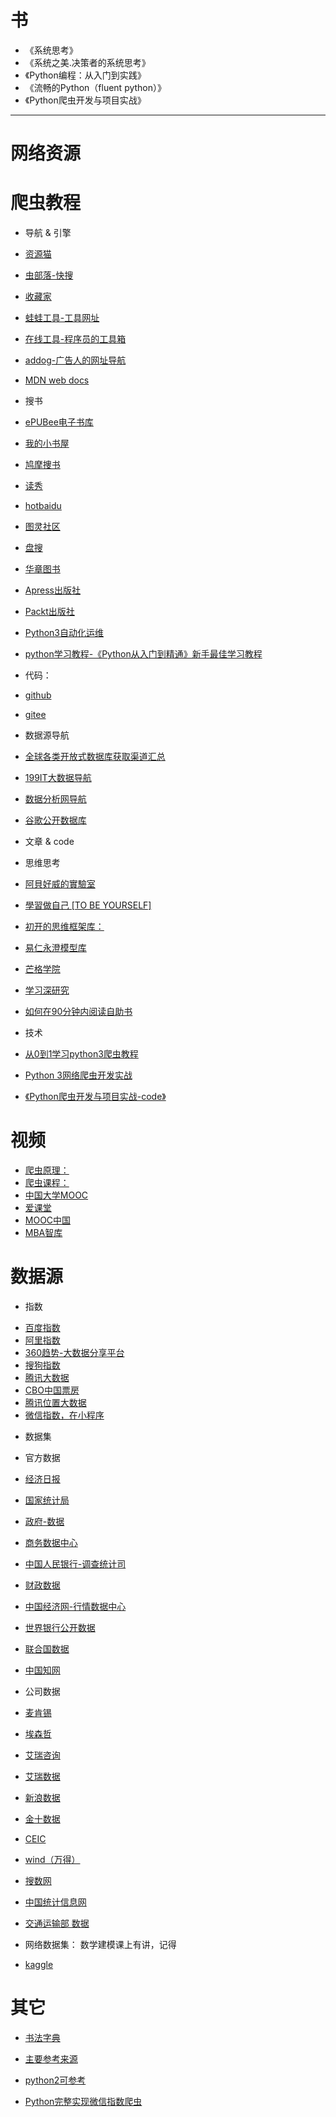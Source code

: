 
# 书
- 《系统思考》
- 《系统之美.决策者的系统思考》
- 《Python编程：从入门到实践》
- 《流畅的Python（fluent python）》
- 《Python爬虫开发与项目实战》
---
# 网络资源

# 爬虫教程
* 导航 & 引擎
- [资源猫](https://www.ziyuanm.com/xiuxianyule/cbozgpf/)
- [虫部落-快搜](https://search.chongbuluo.com/)
- [收藏家](http://lisiyi.top/cn/index.html)
- [蛙蛙工具-工具网址](https://www.iamwawa.cn/)
- [在线工具-程序员的工具箱](https://tool.lu/ )
- [addog-广告人的网址导航](http://www.addog.vip/#hot9 )
- [MDN web docs](https://developer.mozilla.org/zh-CN/)

- 搜书
- [ePUBee电子书库](http://cn.epubee.com/)
- [我的小书屋](http://mebook.cc/)
- [鸠摩捜书](https://www.jiumodiary.com/)
- [读秀](http://www.duxiu.com/login.jsp)
- [hotbaidu](https://hotbaidu.com/)
- [图灵社区](http://www.ituring.com.cn)
- [盘搜](http://www.pansou.com/)
- [华章图书](http://www.hzbook.com/index.php/Book/down/m/3.html)
- [Apress出版社](https://github.com/Apress)
- [Packt出版社](https://github.com/PacktPublishing)
- [Python3自动化运维](https://www.cnblogs.com/hwlong/p/9087558.html#_label4)
- [python学习教程-《Python从入门到精通》新手最佳学习教程](http://www.magedu.com/73198.html?Python_wenda_zhihu_xiujiang_pythonzailinuxzhongyoushenmeyingyong_question/21311557)


- 代码：
- [github](https://github.com)
- [gitee](https://gitee.com/)

- 数据源导航
- [全球各类开放式数据库获取渠道汇总](http://www.sohu.com/a/194025853_698752)
- [199IT大数据导航 ](http://hao.199it.com/)
- [数据分析网导航 ](http://www.afenxi.com/hao)
- [谷歌公开数据库](https://www.google.com/publicdata/directory)

* 文章 & code
- 思维思考
- [阿貝好威的實驗室](http://lab.howie.tw/ "Plan-Do-Check-Act，生活就是由一連串的實驗(Trial & Error)所組成，不停的在探索與找尋所有可能")  
- [學習做自己 [TO BE YOURSELF]](http://systemsthinkingtaiwan.blogspot.com/ "一个关于思考教育的网站")
- [初开的思维框架库：](http://thinking.chukai.pro/read/xi-tong-si-wei/xi-tong-de-ji-mo)
- [易仁永澄模型库](http://tm.runwith.cc/)
- [芒格学院](https://www.madewill.com/ "致力于商业思维模型与认知科学的发展——芒格学院|思维模型就是用简单易懂的图形、符号、结构化语言等组成的可视化的模型，是人们观察、分析、解决问题的可视化的“心理结构”。是概念的连接，是模块化的知识。是解决问题的思维公式。思维模型是人类文明进化过程中形成的金字塔顶端的蓝宝石，是重要学科的重要理论，是知识海洋中的尖货”，是顶级高手每天都在刻意练习和使用的思维工具，是查理芒格一生所拥有智慧的核心。")
- [学习深研究](http://kisss.cjli.info/auxiliary/Comprehensive-to-Learning.html)
- [如何在90分钟内阅读自助书](https://getpocket.com/explore/item/how-to-read-a-self-help-book-in-90-minutes)

- 技术

- [从0到1学习python3爬虫教程](https://wistbean.github.io/python-spider-tutorial.html)
- [Python 3网络爬虫开发实战](https://python3webspider.cuiqingcai.com/)
- [《Python爬虫开发与项目实战-code》](https://github.com/qiyeboy/SpiderBook)


# 视频
- [爬虫原理：](https://www.bilibili.com/video/av13871297?from=search&seid=16072833340476521231)
- [爬虫课程：](https://www.bilibili.com/video/av19057145?from=search&seid=11620609517838756649)
- [中国大学MOOC](http://www.icourse163.org/)
- [爱课堂](http://www.icourses.cn/home/)
- [MOOC中国](http://www.mooc.cn/)
- [MBA智库](https://wiki.mbalib.com/wiki/%E9%A6%96%E9%A1%B5)
 

# 数据源
* 指数
- [百度指数](http://index.baidu.com/v2/index.html?from=pinzhuan#/)
- [阿里指数](http://index.1688.com/)
- [360趋势-大数据分享平台](https://trends.so.com/)
- [搜狗指数](http://index.sogou.com/)
- [腾讯大数据](https://data.qq.com/product/h5)
- [CBO中国票房](http://www.cbooo.cn/realtime "电影票房")
- [腾讯位置大数据](https://heat.qq.com/)
- [微信指数，在小程序](https://blog.csdn.net/Leetengteng/article/details/87944020)

* 数据集
- 官方数据
- [经济日报](http://paper.ce.cn/jjrb/html/2009-01/06/node_2.htm)
- [国家统计局](http://www.stats.gov.cn/)
- [政府-数据](http://www.gov.cn/shuju/index.htm)
- [商务数据中心](http://data.mofcom.gov.cn/index.shtml)
- [中国人民银行-调查统计司](http://www.pbc.gov.cn/diaochatongjisi/116219/index.html)
- [财政数据](http://www.mof.gov.cn/zhengwuxinxi/caizhengshuju/)
- [中国经济网-行情数据中心](http://data.ce.cn/main/index.shtml)

- [世界银行公开数据](https://data.worldbank.org/)
- [联合国数据](https://www.un.org/zh/databases/)
- [中国知网](https://www.cnki.net/)

- 公司数据
- [麦肯锡](https://www.mckinsey.com.cn/)
- [埃森哲](https://www.accenture.com/us-en/service-financial-services)
- [艾瑞咨询](http://report.iresearch.cn/)
- [艾瑞数据](https://data.iresearch.com.cn/Home.shtml)
- [新浪数据](http://vip.stock.finance.sina.com.cn/mkt/)
- [金十数据](https://www.jin10.com/)
- [CEIC](https://www.ceicdata.com/zh-hans)
- [wind（万得）](https://www.wind.com.cn/Default.aspx)
- [搜数网](http://www.soshoo.com/)
- [中国统计信息网](http://www.tjcn.org/)
- [交通运输部 数据](http://www.mot.gov.cn/shuju/ "图片")

* 网络数据集： 数学建模课上有讲，记得
- [kaggle](https://www.kaggle.com/)
 
# 其它
- [书法字典](http://www.shufazidian.com/)

- [主要参考来源](https://cuiqingcai.com/5052.html)
- [python2可参考](https://zhuanlan.zhihu.com/p/25949099)
- [Python完整实现微信指数爬虫](https://blog.csdn.net/Leetengteng/article/details/87944020)


 
 


















